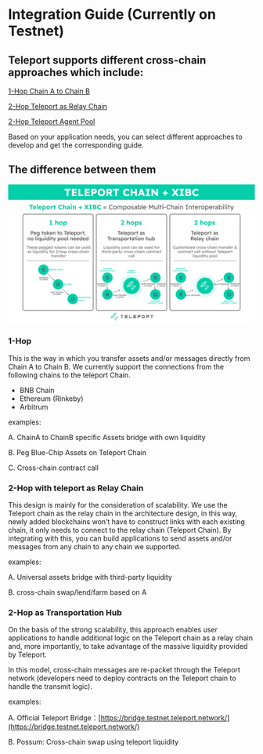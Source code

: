 # Integration Guide (Currently on Testnet)

## Teleport supports different cross-chain approaches which include:

[1-Hop Chain A to Chain B](https://www.notion.so/1-Hop-Chain-A-to-Chain-B-d9acc846a8474dc4b5a10bec1afc0ad2)

[2-Hop Teleport as Relay Chain](https://www.notion.so/2-Hop-Teleport-as-Relay-Chain-06a14ab02d6a4037a898ee9c46fe4424)

[2-Hop Teleport Agent Pool](https://www.notion.so/2-Hop-Teleport-Agent-Pool-4a4b5ea94394474e93ac4d8bd31694c6)

Based on your application needs, you can select different approaches to develop and get the corresponding guide.

## The difference between them

![page19.png](3types.png)

### 1-Hop 

This is the way in which you transfer assets and/or messages directly from Chain A to Chain B. We currently support the connections from the following chains to the teleport Chain.

- BNB Chain
- Ethereum (Rinkeby)
- Arbitrum

examples:

A. ChainA to ChainB specific Assets bridge with own liquidity

B. Peg Blue-Chip Assets on Teleport Chain

C. Cross-chain contract call

### 2-Hop with teleport as Relay Chain

This design is mainly for the consideration of scalability. We use the Teleport chain as the relay chain in the architecture design, in this way, newly added blockchains won’t have to construct links with each existing chain, it only needs to connect to the relay chain (Teleport Chain). By integrating with this, you can build applications to send assets and/or messages from any chain to any chain we supported.

examples:

A. Universal assets bridge with third-party liquidity

B. cross-chain swap/lend/farm based on A

### 2-Hop as Transportation Hub

On the basis of the strong scalability, this approach enables user applications to handle additional logic on the Teleport chain as a relay chain and, more importantly, to take advantage of the massive liquidity provided by Teleport.

In this model, cross-chain messages are re-packet through the Teleport network (developers need to deploy contracts on the Teleport chain to handle the transmit logic).

examples:

A. Official Teleport Bridge：[https://bridge.testnet.teleport.network/](https://bridge.testnet.teleport.network/)

B. Possum: Cross-chain swap using teleport liquidity